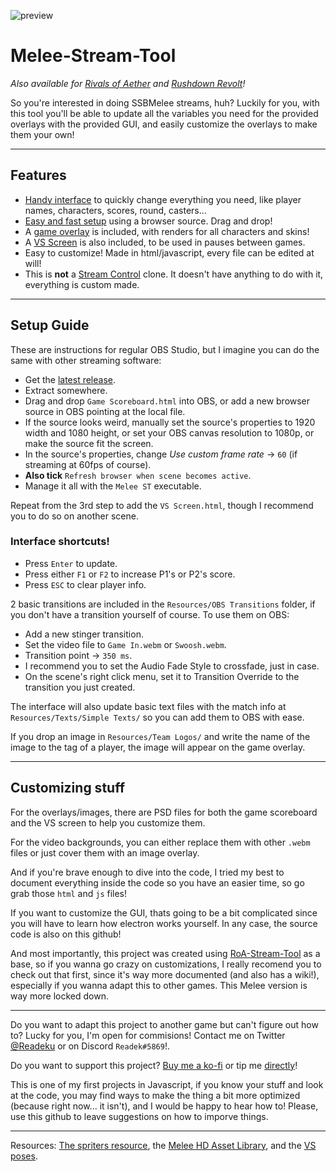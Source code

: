 ![preview](https://cdn.discordapp.com/attachments/574303886869790730/752865123009298532/unknown.png)

# Melee-Stream-Tool
*Also available for [Rivals of Aether](https://github.com/Readek/RoA-Stream-Tool) and [Rushdown Revolt](https://github.com/Readek/Rushdown-Revolt-Stream-Tool)!*

So you're interested in doing SSBMelee streams, huh? Luckily for you, with this tool you'll be able to update all the variables you need for the provided overlays with the provided GUI, and easily customize the overlays to make them your own!

---

## Features
- [Handy interface](https://gfycat.com/linearglaringkitten) to quickly change everything you need, like player names, characters, scores, round, casters...
- [Easy and fast setup](https://gfycat.com/mediumtotalhalicore) using a browser source. Drag and drop!
- A [game overlay](https://gfycat.com/favorableidioticbeaver) is included, with renders for all characters and skins!
- A [VS Screen](https://gfycat.com/jitterymediumchimneyswift) is also included, to be used in pauses between games.
- Easy to customize! Made in html/javascript, every file can be edited at will!
- This is **not** a [Stream Control](http://farpnut.net/StreamControl) clone. It doesn't have anything to do with it, everything is custom made.

---

## Setup Guide
These are instructions for regular OBS Studio, but I imagine you can do the same with other streaming software:
- Get the [latest release](https://github.com/Readek/Melee-Stream-Tool/releases).
- Extract somewhere.
- Drag and drop `Game Scoreboard.html` into OBS, or add a new browser source in OBS pointing at the local file.
- If the source looks weird, manually set the source's properties to 1920 width and 1080 height, or set your OBS canvas resolution to 1080p, or make the source fit the screen.
- In the source's properties, change *Use custom frame rate* -> `60` (if streaming at 60fps of course).
- **Also tick** `Refresh browser when scene becomes active`.
- Manage it all with the `Melee ST` executable.

Repeat from the 3rd step to add the `VS Screen.html`, though I recommend you to do so on another scene.

### Interface shortcuts!
- Press `Enter` to update.
- Press either `F1` or `F2` to increase P1's or P2's score.
- Press `ESC` to clear player info.

2 basic transitions are included in the `Resources/OBS Transitions` folder, if you don't have a transition yourself of course. To use them on OBS:
- Add a new stinger transition.
- Set the video file to `Game In.webm` or `Swoosh.webm`.
- Transition point -> `350 ms`.
- I recommend you to set the Audio Fade Style to crossfade, just in case.
- On the scene's right click menu, set it to Transition Override to the transition you just created.

The interface will also update basic text files with the match info at `Resources/Texts/Simple Texts/` so you can add them to OBS with ease.

If you drop an image in `Resources/Team Logos/` and write the name of the image to the tag of a player, the image will appear on the game overlay.

---

## Customizing stuff

For the overlays/images, there are PSD files for both the game scoreboard and the VS screen to help you customize them.

For the video backgrounds, you can either replace them with other `.webm` files or just cover them with an image overlay.

And if you're brave enough to dive into the code, I tried my best to document everything inside the code so you have an easier time, so go grab those `html` and `js` files!

If you want to customize the GUI, thats going to be a bit complicated since you will have to learn how electron works yourself. In any case, the source code is also on this github!

And most importantly, this project was created using [RoA-Stream-Tool](https://github.com/Readek/RoA-Stream-Tool) as a base, so if you wanna go crazy on customizations, I really recomend you to check out that first, since it's way more documented (and also has a wiki!), especially if you wanna adapt this to other games. This Melee version is way more locked down.

---

Do you want to adapt this project to another game but can't figure out how to? Lucky for you, I'm open for commisions! Contact me on Twitter [@Readeku](https://twitter.com/Readeku) or on Discord `Readek#5869`!.

Do you want to support this project? [Buy me a ko-fi](https://ko-fi.com/readek) or tip me [directly](https://streamlabs.com/readek/tip)!

This is one of my first projects in Javascript, if you know your stuff and look at the code, you may find ways to make the thing a bit more optimized (because right now... it isn't), and I would be happy to hear how to! Please, use this github to leave suggestions on how to imporve things.

---

Resources: [The spriters resource](https://www.spriters-resource.com/search/?q=melee), the [Melee HD Asset Library](https://assets.melee.tv/), and the [VS poses](https://smashboards.com/threads/download-available-poses-for-classic-mode-vs.435797/).

